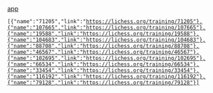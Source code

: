 <a href="https://vdegenne.github.io/lichess-puzzle-saver/">app</a>


<code>[{"name":"71205","link":"https://lichess.org/training/71205"},{"name":"107665","link":"https://lichess.org/training/107665"},{"name":"19588","link":"https://lichess.org/training/19588"},{"name":"104683","link":"https://lichess.org/training/104683"},{"name":"88708","link":"https://lichess.org/training/88708"},{"name":"46567","link":"https://lichess.org/training/46567"},{"name":"102695","link":"https://lichess.org/training/102695"},{"name":"66534","link":"https://lichess.org/training/66534"},{"name":"33454","link":"https://lichess.org/training/33454"},{"name":"116192","link":"https://lichess.org/training/116192"},{"name":"79128","link":"https://lichess.org/training/79128"}]</code>
